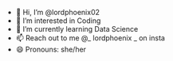 - 👋 Hi, I’m @lordphoenix02
- 👀 I’m interested in Coding
- 🌱 I’m currently learning Data Science
- 📫 Reach out to me @_ lordphoenix _ on insta
- 😄 Pronouns: she/her

<!---
lordphoenix02/lordphoenix02 is a ✨ special ✨ repository because its `README.md` (this file) appears on your GitHub profile.
You can click the Preview link to take a look at your changes.
--->
